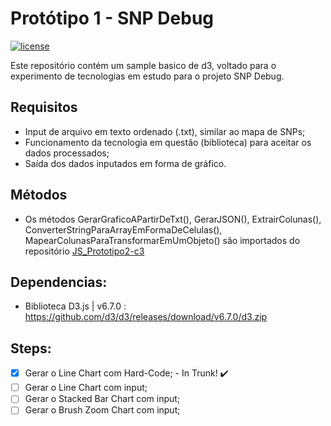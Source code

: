 # Protótipo 1 - SNP Debug 

[![license](https://img.shields.io/badge/license-Mozilla-brightgreen.svg?style=flat)](https://github.com/rmzanco/JS_Prototipo2-c3/blob/trunk/LICENSE)



Este repositório contém um sample basico de d3, voltado para o experimento de tecnologias em estudo para o projeto SNP Debug.

## Requisitos

* Input de arquivo em texto ordenado (.txt), similar ao mapa de SNPs;
* Funcionamento da tecnologia em questão (biblioteca) para aceitar os dados processados;
* Saída dos dados inputados em forma de gráfico.

## Métodos

* Os métodos GerarGraficoAPartirDeTxt(), GerarJSON(), ExtrairColunas(), ConverterStringParaArrayEmFormaDeCelulas(), MapearColunasParaTransformarEmUmObjeto() são importados do repositório [JS_Prototipo2-c3](https://github.com/rmzanco/JS_Prototipo2-c3)

## Dependencias:

* Biblioteca D3.js | v6.7.0 : https://github.com/d3/d3/releases/download/v6.7.0/d3.zip

## Steps:

- [x] Gerar o Line Chart com Hard-Code; - In Trunk! :heavy_check_mark:	
- [ ] Gerar o Line Chart com input;
- [ ] Gerar o Stacked Bar Chart com input;
- [ ] Gerar o Brush Zoom Chart com input;